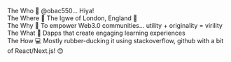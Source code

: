 The Who   👋  @obac550... Hiya!\
The Where 🦅  The Igwe of London, England 🏴󠁧󠁢󠁥󠁮󠁧󠁿\
The Why   🚀  To empower Web3.0 communities... utility + originality = virility\
The What  🧠  Dapps that create engaging learning experiences\
The How   💻  Mostly rubber-ducking it using stackoverflow, github with a bit of React/Next.js! 😊

<!---
obac550/obac550 is a ✨ special ✨ repository because its `README.md` (this file) appears on your GitHub profile.
You can click the Preview link to take a look at your changes.
--->
